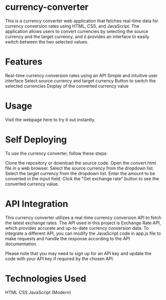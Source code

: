 # currency-converter
This is a currency converter web application that fetches real-time data for currency conversion rates using HTML, CSS, and JavaScript. The application allows users to convert currencies by selecting the source currency and the target currency, and it provides an interface to easily switch between the two selected values.
# Features
Real-time currency conversion rates using an API
Simple and intuitive user interface
Select source currency and target currency
Button to switch the selected currencies
Display of the converted currency value
# Usage
Visit the webpage here to try it out instantly.
# Self Deploying
To use the currency converter, follow these steps:

Clone the repository or download the source code.
Open the convert.html file in a web browser.
Select the source currency from the dropdown list.
Select the target currency from the dropdown list.
Enter the amount to be converted in the input field.
Click the "Get exchange rate" button to see the converted currency value.
# API Integration
This currency converter utilizes a real-time currency conversion API to fetch the latest exchange rates. The API used in this project is Exchange Rate API, which provides accurate and up-to-date currency conversion data. To integrate a different API, you can modify the JavaScript code in app.js file to make requests and handle the response according to the API documentation.

Please note that you may need to sign up for an API key and update the code with your API key if required by the chosen API.

# Technologies Used
HTML
CSS
JavaScript (Modern)
